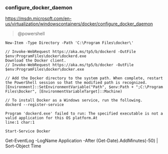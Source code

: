 ### configure_docker_daemon

https://msdn.microsoft.com/en-us/virtualization/windowscontainers/docker/configure_docker_daemon

>@powershell
```
New-Item -Type Directory -Path 'C:\Program Files\docker\'

// Invoke-WebRequest https://aka.ms/tp5/b/dockerd -OutFile $env:ProgramFiles\docker\dockerd.exe
Download the Docker client.
// Invoke-WebRequest https://aka.ms/tp5/b/docker -OutFile $env:ProgramFiles\docker\docker.exe

// Add the Docker directory to the system path. When complete, restart the PowerShell session so that the modified path is recognized.
[Environment]::SetEnvironmentVariable("Path", $env:Path + ";C:\Program Files\Docker", [EnvironmentVariableTarget]::Machine)

// To install Docker as a Windows service, run the following.
dockerd --register-service

Program 'dockerd.exe' failed to run: The specified executable is not a valid application for this OS platform.At
line:1 char:1

Start-Service Docker
```

Get-EventLog -LogName Application -After (Get-Date).AddMinutes(-50) | Sort-Object Time